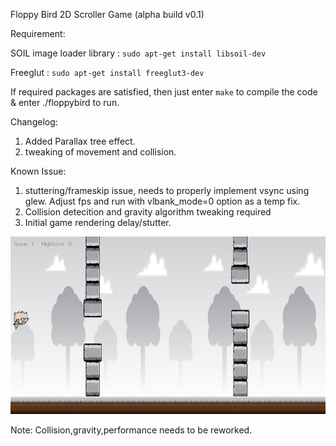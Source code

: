 Floppy Bird 2D Scroller Game  (alpha build v0.1)

Requirement:

SOIL image loader library : `sudo apt-get install libsoil-dev`

Freeglut : `sudo apt-get install freeglut3-dev`

If required packages are satisfied, then just enter `make` to compile the code & enter ./floppybird to run.

Changelog:
1. Added Parallax tree effect.
2. tweaking of movement and collision.

Known Issue:

1. stuttering/frameskip issue, needs to properly implement vsync using glew. Adjust fps and run with vlbank_mode=0 option as a temp fix.
2. Collision detecition and gravity algorithm tweaking required
3. Initial game rendering delay/stutter.

![Alt text](/WorkOut/temp_files/floppy.jpg?raw=true "floppy")

Note: Collision,gravity,performance needs to be reworked.
